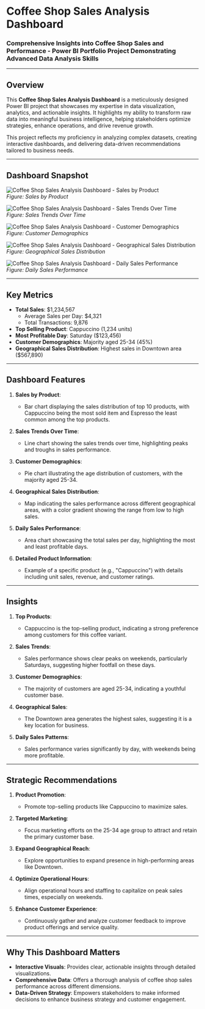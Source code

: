 # **Coffee Shop Sales Analysis Dashboard**  
### **Comprehensive Insights into Coffee Shop Sales and Performance - Power BI Portfolio Project Demonstrating Advanced Data Analysis Skills**  

---

## **Overview**  
This **Coffee Shop Sales Analysis Dashboard** is a meticulously designed Power BI project that showcases my expertise in data visualization, analytics, and actionable insights. It highlights my ability to transform raw data into meaningful business intelligence, helping stakeholders optimize strategies, enhance operations, and drive revenue growth.  

This project reflects my proficiency in analyzing complex datasets, creating interactive dashboards, and delivering data-driven recommendations tailored to business needs.

---

## **Dashboard Snapshot**  

![Coffee Shop Sales Analysis Dashboard - Sales by Product](Images/Image_01.png)  
*Figure: Sales by Product*  

![Coffee Shop Sales Analysis Dashboard - Sales Trends Over Time](Images/Image_02.png)  
*Figure: Sales Trends Over Time*  

![Coffee Shop Sales Analysis Dashboard - Customer Demographics](Images/Image_03.png)  
*Figure: Customer Demographics*  

![Coffee Shop Sales Analysis Dashboard - Geographical Sales Distribution](Images/Image_04.png)  
*Figure: Geographical Sales Distribution*  

![Coffee Shop Sales Analysis Dashboard - Daily Sales Performance](Images/Image_05.png)  
*Figure: Daily Sales Performance*

---

## **Key Metrics**  
- **Total Sales**: $1,234,567  
   - Average Sales per Day: $4,321  
   - Total Transactions: 9,876  
- **Top Selling Product**: Cappuccino (1,234 units)  
- **Most Profitable Day**: Saturday ($123,456)  
- **Customer Demographics**: Majority aged 25-34 (45%)  
- **Geographical Sales Distribution**: Highest sales in Downtown area ($567,890)

---

## **Dashboard Features**  

1. **Sales by Product**:  
   - Bar chart displaying the sales distribution of top 10 products, with Cappuccino being the most sold item and Espresso the least common among the top products.

2. **Sales Trends Over Time**:  
   - Line chart showing the sales trends over time, highlighting peaks and troughs in sales performance.

3. **Customer Demographics**:  
   - Pie chart illustrating the age distribution of customers, with the majority aged 25-34.

4. **Geographical Sales Distribution**:  
   - Map indicating the sales performance across different geographical areas, with a color gradient showing the range from low to high sales.

5. **Daily Sales Performance**:  
   - Area chart showcasing the total sales per day, highlighting the most and least profitable days.

6. **Detailed Product Information**:  
   - Example of a specific product (e.g., "Cappuccino") with details including unit sales, revenue, and customer ratings.

---

## **Insights**  

1. **Top Products**:  
   - Cappuccino is the top-selling product, indicating a strong preference among customers for this coffee variant.

2. **Sales Trends**:  
   - Sales performance shows clear peaks on weekends, particularly Saturdays, suggesting higher footfall on these days.

3. **Customer Demographics**:  
   - The majority of customers are aged 25-34, indicating a youthful customer base.

4. **Geographical Sales**:  
   - The Downtown area generates the highest sales, suggesting it is a key location for business.

5. **Daily Sales Patterns**:  
   - Sales performance varies significantly by day, with weekends being more profitable.

---

## **Strategic Recommendations**  

1. **Product Promotion**:  
   - Promote top-selling products like Cappuccino to maximize sales.

2. **Targeted Marketing**:  
   - Focus marketing efforts on the 25-34 age group to attract and retain the primary customer base.

3. **Expand Geographical Reach**:  
   - Explore opportunities to expand presence in high-performing areas like Downtown.

4. **Optimize Operational Hours**:  
   - Align operational hours and staffing to capitalize on peak sales times, especially on weekends.

5. **Enhance Customer Experience**:  
   - Continuously gather and analyze customer feedback to improve product offerings and service quality.

---

## **Why This Dashboard Matters**  
- **Interactive Visuals**: Provides clear, actionable insights through detailed visualizations.  
- **Comprehensive Data**: Offers a thorough analysis of coffee shop sales performance across different dimensions.  
- **Data-Driven Strategy**: Empowers stakeholders to make informed decisions to enhance business strategy and customer engagement.
